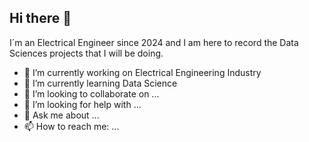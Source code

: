 ## Hi there 👋
                  
I´m an Electrical Engineer since 2024 and I am here to record the Data Sciences projects that I will be doing.

- 🔭 I’m currently working on Electrical Engineering Industry
- 🌱 I’m currently learning Data Science
- 👯 I’m looking to collaborate on ...
- 🤔 I’m looking for help with ...
- 💬 Ask me about ...
- 📫 How to reach me: ...

